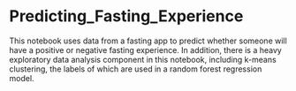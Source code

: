 # Predicting_Fasting_Experience
This notebook uses data from a fasting app to predict whether someone will have a positive or negative fasting experience. In addition, there is a heavy exploratory data analysis component in this notebook, including k-means clustering, the labels of which are used in a random forest regression model.
